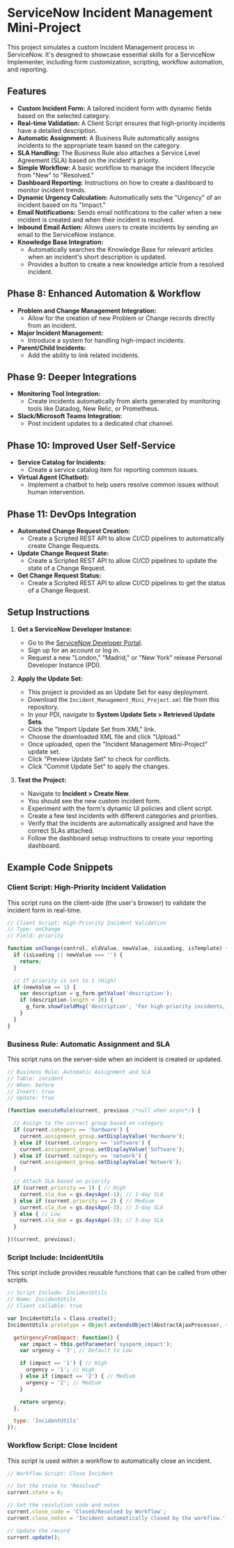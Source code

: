 # ServiceNow Incident Management Mini-Project

This project simulates a custom Incident Management process in ServiceNow. It's designed to showcase essential skills for a ServiceNow Implementer, including form customization, scripting, workflow automation, and reporting.

## Features

*   **Custom Incident Form:** A tailored incident form with dynamic fields based on the selected category.
*   **Real-time Validation:** A Client Script ensures that high-priority incidents have a detailed description.
*   **Automatic Assignment:** A Business Rule automatically assigns incidents to the appropriate team based on the category.
*   **SLA Handling:** The Business Rule also attaches a Service Level Agreement (SLA) based on the incident's priority.
*   **Simple Workflow:** A basic workflow to manage the incident lifecycle from "New" to "Resolved."
*   **Dashboard Reporting:** Instructions on how to create a dashboard to monitor incident trends.
*   **Dynamic Urgency Calculation:** Automatically sets the "Urgency" of an incident based on its "Impact."
*   **Email Notifications:** Sends email notifications to the caller when a new incident is created and when their incident is resolved.
*   **Inbound Email Action:** Allows users to create incidents by sending an email to the ServiceNow instance.
*   **Knowledge Base Integration:**
    *   Automatically searches the Knowledge Base for relevant articles when an incident's short description is updated.
    *   Provides a button to create a new knowledge article from a resolved incident.

## Phase 8: Enhanced Automation & Workflow

*   **Problem and Change Management Integration:**
    *   Allow for the creation of new Problem or Change records directly from an incident.
*   **Major Incident Management:**
    *   Introduce a system for handling high-impact incidents.
*   **Parent/Child Incidents:**
    *   Add the ability to link related incidents.

## Phase 9: Deeper Integrations

*   **Monitoring Tool Integration:**
    *   Create incidents automatically from alerts generated by monitoring tools like Datadog, New Relic, or Prometheus.
*   **Slack/Microsoft Teams Integration:**
    *   Post incident updates to a dedicated chat channel.

## Phase 10: Improved User Self-Service

*   **Service Catalog for Incidents:**
    *   Create a service catalog item for reporting common issues.
*   **Virtual Agent (Chatbot):**
    *   Implement a chatbot to help users resolve common issues without human intervention.

## Phase 11: DevOps Integration

*   **Automated Change Request Creation:**
    *   Create a Scripted REST API to allow CI/CD pipelines to automatically create Change Requests.
*   **Update Change Request State:**
    *   Create a Scripted REST API to allow CI/CD pipelines to update the state of a Change Request.
*   **Get Change Request Status:**
    *   Create a Scripted REST API to allow CI/CD pipelines to get the status of a Change Request.

## Setup Instructions

1.  **Get a ServiceNow Developer Instance:**
    *   Go to the [ServiceNow Developer Portal](https://developer.servicenow.com/).
    *   Sign up for an account or log in.
    *   Request a new "London," "Madrid," or "New York" release Personal Developer Instance (PDI).

2.  **Apply the Update Set:**
    *   This project is provided as an Update Set for easy deployment.
    *   Download the `Incident_Management_Mini_Project.xml` file from this repository.
    *   In your PDI, navigate to **System Update Sets > Retrieved Update Sets**.
    *   Click the "Import Update Set from XML" link.
    *   Choose the downloaded XML file and click "Upload."
    *   Once uploaded, open the "Incident Management Mini-Project" update set.
    *   Click "Preview Update Set" to check for conflicts.
    *   Click "Commit Update Set" to apply the changes.

3.  **Test the Project:**
    *   Navigate to **Incident > Create New**.
    *   You should see the new custom incident form.
    *   Experiment with the form's dynamic UI policies and client script.
    *   Create a few test incidents with different categories and priorities.
    *   Verify that the incidents are automatically assigned and have the correct SLAs attached.
    *   Follow the dashboard setup instructions to create your reporting dashboard.

## Example Code Snippets

### Client Script: High-Priority Incident Validation

This script runs on the client-side (the user's browser) to validate the incident form in real-time.

```javascript
// Client Script: High-Priority Incident Validation
// Type: onChange
// Field: priority

function onChange(control, oldValue, newValue, isLoading, isTemplate) {
  if (isLoading || newValue === '') {
    return;
  }

  // If priority is set to 1 (High)
  if (newValue == 1) {
    var description = g_form.getValue('description');
    if (description.length < 20) {
      g_form.showFieldMsg('description', 'For high-priority incidents, please provide a more detailed description (at least 20 characters).', 'error');
    }
  }
}
```

### Business Rule: Automatic Assignment and SLA

This script runs on the server-side when an incident is created or updated.

```javascript
// Business Rule: Automatic Assignment and SLA
// Table: incident
// When: before
// Insert: true
// Update: true

(function executeRule(current, previous /*null when async*/) {

  // Assign to the correct group based on category
  if (current.category == 'hardware') {
    current.assignment_group.setDisplayValue('Hardware');
  } else if (current.category == 'software') {
    current.assignment_group.setDisplayValue('Software');
  } else if (current.category == 'network') {
    current.assignment_group.setDisplayValue('Network');
  }

  // Attach SLA based on priority
  if (current.priority == 1) { // High
    current.sla_due = gs.daysAgo(-1); // 1-day SLA
  } else if (current.priority == 2) { // Medium
    current.sla_due = gs.daysAgo(-3); // 3-day SLA
  } else { // Low
    current.sla_due = gs.daysAgo(-5); // 5-day SLA
  }

})(current, previous);
```

### Script Include: IncidentUtils

This script include provides reusable functions that can be called from other scripts.

```javascript
// Script Include: IncidentUtils
// Name: IncidentUtils
// Client callable: true

var IncidentUtils = Class.create();
IncidentUtils.prototype = Object.extendsObject(AbstractAjaxProcessor, {

  getUrgencyFromImpact: function() {
    var impact = this.getParameter('sysparm_impact');
    var urgency = '3'; // Default to Low

    if (impact == '1') { // High
      urgency = '1'; // High
    } else if (impact == '2') { // Medium
      urgency = '2'; // Medium
    }

    return urgency;
  },

  type: 'IncidentUtils'
});
```

### Workflow Script: Close Incident

This script is used within a workflow to automatically close an incident.

```javascript
// Workflow Script: Close Incident

// Set the state to "Resolved"
current.state = 6;

// Set the resolution code and notes
current.close_code = 'Closed/Resolved by Workflow';
current.close_notes = 'Incident automatically closed by the workflow.';

// Update the record
current.update();
```
